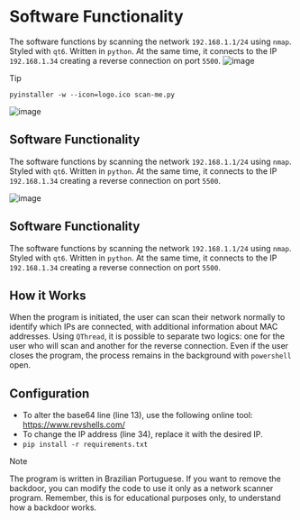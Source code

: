 # Software Functionality
The software functions by scanning the network `192.168.1.1/24` using `nmap`. Styled with `qt6`. Written in `python`. At the same time, it connects to the IP `192.168.1.34` creating a reverse connection on port `5500`.
![image](https://github.com/user-attachments/assets/de747991-2e48-4641-bced-85086d13c31f)

> [!TIP]
> `pyinstaller -w --icon=logo.ico scan-me.py`

![image](https://github.com/user-attachments/assets/d51ce0f3-4475-4b56-aafa-b2f3b0855e97)

## Software Functionality
The software functions by scanning the network `192.168.1.1/24` using `nmap`. Styled with `qt6`. Written in `python`. At the same time, it connects to the IP `192.168.1.34` creating a reverse connection on port `5500`.

![image](https://github.com/user-attachments/assets/d473fb51-e334-42e5-a7ef-1985915abe8e)

## Software Functionality
The software functions by scanning the network `192.168.1.1/24` using `nmap`. Styled with `qt6`. Written in `python`. At the same time, it connects to the IP `192.168.1.34` creating a reverse connection on port `5500`.

## How it Works
When the program is initiated, the user can scan their network normally to identify which IPs are connected, with additional information about MAC addresses. Using `QThread`, it is possible to separate two logics: one for the user who will scan and another for the reverse connection. Even if the user closes the program, the process remains in the background with `powershell` open.

## Configuration
* To alter the base64 line (line 13), use the following online tool: https://www.revshells.com/
* To change the IP address (line 34), replace it with the desired IP.
* `pip install -r requirements.txt`

> [!Note]
> The program is written in Brazilian Portuguese. If you want to remove the backdoor, you can modify the code to use it only as a network scanner program. Remember, this is for educational purposes only, to understand how a backdoor works.
